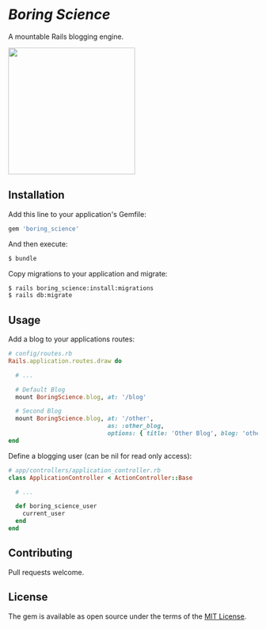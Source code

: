 <h1><i>Boring Science</i></h1>

A mountable Rails blogging engine.

<img src="https://vignette.wikia.nocookie.net/spongebob/images/8/87/The_Paper_088.png/revision/latest" width=256></img>

## Installation
Add this line to your application's Gemfile:

```ruby
gem 'boring_science'
```

And then execute:
```bash
$ bundle
```

Copy migrations to your application and migrate:
```bash
$ rails boring_science:install:migrations
$ rails db:migrate
```

## Usage
Add a blog to your applications routes:
```ruby
# config/routes.rb
Rails.application.routes.draw do

  # ...

  # Default Blog
  mount BoringScience.blog, at: '/blog'

  # Second Blog
  mount BoringScience.blog, at: '/other',
                            as: :other_blog,
                            options: { title: 'Other Blog', blog: 'other' }
end
```

Define a blogging user (can be nil for read only access):
```ruby
# app/controllers/application_controller.rb
class ApplicationController < ActionController::Base

  # ...

  def boring_science_user
    current_user
  end
end
```

## Contributing
Pull requests welcome.

## License
The gem is available as open source under the terms of the [MIT License](https://opensource.org/licenses/MIT).
